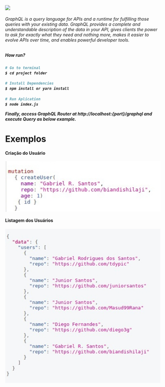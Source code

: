 
<img align="center" height="200px" src="https://miro.medium.com/max/1000/1*RHQ7lpGDV_M3yWRa9DiR2g.png"> 
<h6>
    GraphQL is a query language for APIs and a runtime for fulfilling those queries with your existing data. GraphQL provides a complete and understandable description of the data in your API, gives clients the power to ask for exactly what they need and nothing more, makes it easier to evolve APIs over time, and enables powerful developer tools.
  </h6>
  
  <h5>How run?<h5>
    
```bash
# Go to terminal
$ cd project folder

# Install Dependencies
$ npm install or yarn install

# Run Aplication
$ node index.js

```

Finally, access GraphQL Router at http://localhost:{port}/graphql and execute Query as below example.

  <h1>Exemplos</h1>
  
  <h4>Criação do Usuário</h4>
<p>
  <img align="center" width="600px" src="https://github.com/biandishilaji/GraphQL-node/blob/master/images/create.jpg"> 
</p>

<h4>Listagem dos Usuários</h4>
<p>
  <img align="center" width="900px" src="https://github.com/biandishilaji/GraphQL-node/blob/master/images/result.jpg">
</p>

